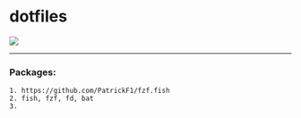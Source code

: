 # dotfiles
<a href="https://imgur.com/smdfJDb.png">
  <img src="https://imgur.com/smdfJDb.png" />
</a>

----

### Packages:  
```
1. https://github.com/PatrickF1/fzf.fish  
2. fish, fzf, fd, bat  
3. 
```
